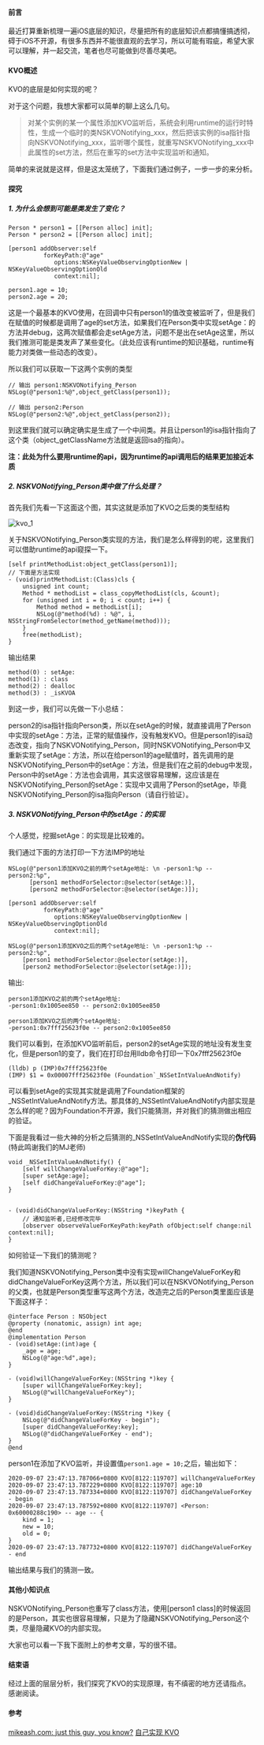 
#### 前言

最近打算重新梳理一遍iOS底层的知识，尽量把所有的底层知识点都搞懂搞透彻，碍于iOS不开源，有很多东西并不能很直观的去学习，所以可能有瑕疵，希望大家可以理解，并一起交流，笔者也尽可能做到尽善尽美吧。

#### KVO概述

KVO的底层是如何实现的呢？

对于这个问题，我想大家都可以简单的聊上这么几句。

> 对某个实例的某一个属性添加KVO监听后，系统会利用runtime的运行时特性，生成一个临时的类NSKVONotifying_xxx，然后把该实例的isa指针指向NSKVONotifying_xxx，监听哪个属性，就重写NSKVONotifying_xxx中此属性的set方法，然后在重写的set方法中实现监听和通知。

简单的来说就是这样，但是这太笼统了，下面我们通过例子，一步一步的来分析。

#### 探究

##### 1. 为什么会想到可能是类发生了变化？

```objc
Person * person1 = [[Person alloc] init];
Person * person2 = [[Person alloc] init];
    
[person1 addObserver:self
          forKeyPath:@"age"
             options:NSKeyValueObservingOptionNew | NSKeyValueObservingOptionOld
             context:nil];
    
person1.age = 10;
person2.age = 20;
```

这是一个最基本的KVO使用，在回调中只有person1的值改变被监听了，但是我们在赋值的时候都是调用了age的set方法，如果我们在Person类中实现setAge：的方法并debug，这两次赋值都会走setAge方法，问题不是出在setAge这里，所以我们推测可能是类发声了某些变化。（此处应该有runtime的知识基础，runtime有能力对类做一些动态的改变）。
    
所以我们可以获取一下这两个实例的类型
    
```objc
// 输出 person1:NSKVONotifying_Person
NSLog(@"person1:%@",object_getClass(person1));
    
// 输出 person2:Person
NSLog(@"person2:%@",object_getClass(person2));
```


到这里我们就可以确定确实是生成了一个中间类。并且让person1的isa指针指向了这个类（object_getClassName方法就是返回isa的指向）。
    
**注：此处为什么要用runtime的api，因为runtime的api调用后的结果更加接近本质**


##### 2. NSKVONotifying_Person类中做了什么处理？

首先我们先看一下这面这个图，其实这就是添加了KVO之后类的类型结构
    
![kvo_1](./Img/kvo_1.jpg)

关于NSKVONotifying_Person类实现的方法，我们是怎么样得到的呢，这里我们可以借助runtime的api窥探一下。
    
```objc
[self printMethodList:object_getClass(person1)];
// 下面是方法实现
- (void)printMethodList:(Class)cls {
    unsigned int count;
    Method * methodList = class_copyMethodList(cls, &count);
    for (unsigned int i = 0; i < count; i++) {
        Method method = methodList[i];
        NSLog(@"method(%d) : %@", i, NSStringFromSelector(method_getName(method)));
    }
    free(methodList);
}
```
    
输出结果
    
```objc
method(0) : setAge:
method(1) : class
method(2) : dealloc
method(3) : _isKVOA
```

到这一步，我们可以先做一下小总结：
    
person2的isa指针指向Person类，所以在setAge的时候，就直接调用了Person中实现的setAge：方法，正常的赋值操作，没有触发KVO。但是person1的isa动态改变，指向了NSKVONotifying_Person，同时NSKVONotifying_Person中又重新实现了setAge：方法，所以在给person1的age赋值时，首先调用的是NSKVONotifying_Person中的setAge：方法，但是我们在之前的debug中发现，Person中的setAge：方法也会调用，其实这很容易理解，这应该是在NSKVONotifying_Person的setAge：实现中又调用了Person的setAge，毕竟NSKVONotifying_Person的isa指向Person（请自行验证）。

##### 3. NSKVONotifying_Person中的setAge：的实现
    
个人感觉，挖掘setAge：的实现是比较难的。

我们通过下面的方法打印一下方法IMP的地址
    
```objc
NSLog(@"person1添加KVO之前的两个setAge地址: \n -person1:%p -- person2:%p",
      [person1 methodForSelector:@selector(setAge:)],
      [person2 methodForSelector:@selector(setAge:)]);
    
[person1 addObserver:self
          forKeyPath:@"age"
             options:NSKeyValueObservingOptionNew | NSKeyValueObservingOptionOld
             context:nil];
    
NSLog(@"person1添加KVO之后的两个setAge地址: \n -person1:%p -- person2:%p",
    [person1 methodForSelector:@selector(setAge:)],
    [person2 methodForSelector:@selector(setAge:)]);
```

输出:
    
```objc
person1添加KVO之前的两个setAge地址: 
-person1:0x1005ee850 -- person2:0x1005ee850
 
person1添加KVO之后的两个setAge地址: 
-person1:0x7fff25623f0e -- person2:0x1005ee850
```

我们可以看到，在添加KVO监听前后，person2的setAge实现的地址没有发生变化，但是person1的变了，我们在打印台用lldb命令打印一下0x7fff25623f0e

```objc
(lldb) p (IMP)0x7fff25623f0e
(IMP) $1 = 0x00007fff25623f0e (Foundation`_NSSetIntValueAndNotify)
```

可以看到setAge的实现其实就是调用了Foundation框架的_NSSetIntValueAndNotify方法。那具体的_NSSetIntValueAndNotify内部实现是怎么样的呢？因为Foundation不开源，我们只能猜测，并对我们的猜测做出相应的验证。
    
下面是我看过一些大神的分析之后猜测的_NSSetIntValueAndNotify实现的**伪代码**(特此鸣谢我们的MJ老师)
    
```objc
void _NSSetIntValueAndNotify() {
    [self willChangeValueForKey:@"age"];
    [super setAge:age];
    [self didChangeValueForKey:@"age"];
}


- (void)didChangeValueForKey:(NSString *)keyPath {
    // 通知监听者,已经修改完毕
    [observer observeValueForKeyPath:keyPath ofObject:self change:nil context:nil];
} 
```
    
如何验证一下我们的猜测呢？
    
我们知道NSKVONotifying_Person类中没有实现willChangeValueForKey和didChangeValueForKey这两个方法，所以我们可以在NSKVONotifying_Person的父类，也就是Person类型重写这两个方法，改造完之后的Person类里面应该是下面这样子：
    
```objc  
@interface Person : NSObject
@property (nonatomic, assign) int age;
@end
@implementation Person
- (void)setAge:(int)age {
    _age = age;
    NSLog(@"age:%d",age);
}
    
- (void)willChangeValueForKey:(NSString *)key {
    [super willChangeValueForKey:key];
    NSLog(@"willChangeValueForKey");
}
    
- (void)didChangeValueForKey:(NSString *)key {
    NSLog(@"didChangeValueForKey - begin");
    [super didChangeValueForKey:key];
    NSLog(@"didChangeValueForKey - end");
}
@end  
```
    
person1在添加了KVO监听，并设置值`person1.age = 10;`之后，输出如下：
    
```objc
2020-09-07 23:47:13.787066+0800 KVO[8122:119707] willChangeValueForKey
2020-09-07 23:47:13.787229+0800 KVO[8122:119707] age:10
2020-09-07 23:47:13.787334+0800 KVO[8122:119707] didChangeValueForKey - begin
2020-09-07 23:47:13.787592+0800 KVO[8122:119707] <Person: 0x60000288c190> -- age -- {
    kind = 1;
    new = 10;
    old = 0;
}
2020-09-07 23:47:13.787732+0800 KVO[8122:119707] didChangeValueForKey - end
```

输出结果与我们的猜测一致。
    
#### 其他小知识点
    
NSKVONotifying_Person也重写了class方法，使用[person1 class]的时候返回的是Person，其实也很容易理解，只是为了隐藏NSKVONotifying_Person这个类，尽量隐藏KVO的内部实现。
    
大家也可以看一下我下面附上的参考文章，写的很不错。
    
#### 结束语
    
经过上面的层层分析，我们探究了KVO的实现原理，有不缜密的地方还请指点。
感谢阅读。

#### 参考
[mikeash.com: just this guy, you know?](https://www.mikeash.com/pyblog/friday-qa-2009-01-23.html)
[自己实现 KVO](https://tech.glowing.com/cn/implement-kvo/)

